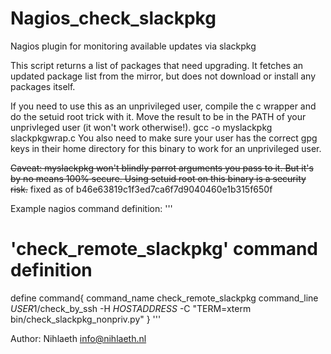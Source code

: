 # Nagios_check_slackpkg
Nagios plugin for monitoring available updates via slackpkg

This script returns a list of packages that need upgrading. It fetches an updated package list from the mirror, but does not download or install any packages itself.

If you need to use this as an unprivileged user, compile the c wrapper and do the setuid root trick with it. Move the result to be in the PATH of your unprivleged user (it won't work otherwise!).
  gcc -o myslackpkg slackpkgwrap.c
You also need to make sure your user has the correct gpg keys in their home directory for this binary to work for an unprivileged user.

~~Caveat: myslackpkg won't blindly parrot arguments you pass to it. But it's by no means 100% secure. Using setuid root on this binary is a security risk.~~ fixed as of b46e63819c1f3ed7ca6f7d9040460e1b315f650f

Example nagios command definition:
'''
# 'check_remote_slackpkg' command definition
define command{
    command_name    check_remote_slackpkg
    command_line    $USER1$/check_by_ssh -H $HOSTADDRESS$ -C "TERM=xterm bin/check_slackpkg_nonpriv.py"
    }
'''

Author: Nihlaeth <info@nihlaeth.nl>
